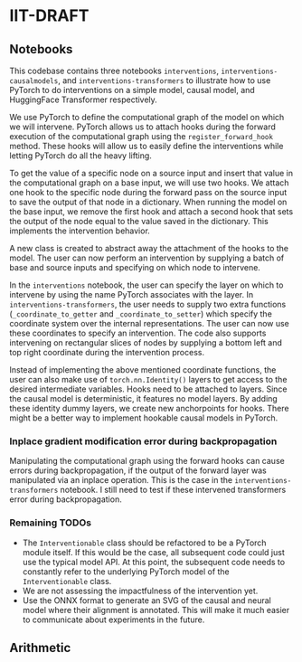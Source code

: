 # IIT-DRAFT

## Notebooks
This codebase contains three notebooks `interventions`, `interventions-causalmodels`, and `interventions-transformers` to illustrate how to use PyTorch to do interventions on a simple model, causal model, and HuggingFace Transformer respectively.

We use PyTorch to define the computational graph of the model on which we will intervene. PyTorch allows us to attach hooks during the forward execution of the computational graph using the `register_forward_hook` method. These hooks will allow us to easily define the interventions while letting PyTorch do all the heavy lifting.

To get the value of a specific node on a source input and insert that value in the computational graph on a base input, we will use two hooks. We attach one hook to the specific node during the forward pass on the source input to save the output of that node in a dictionary. When running the model on the base input, we remove the first hook and attach a second hook that sets the output of the node equal to the value saved in the dictionary. This implements the intervention behavior.

A new class is created to abstract away the attachment of the hooks to the model. The user can now perform an intervention by supplying a batch of base and source inputs and specifying on which node to intervene.

In the `interventions` notebook, the user can specify the layer on which to intervene by using the name PyTorch associates with the layer. In `interventions-transformers`, the user needs to supply two extra functions (`_coordinate_to_getter` and `_coordinate_to_setter`) which specify the coordinate system over the internal representations. The user can now use these coordinates to specify an intervention. The code also supports intervening on rectangular slices of nodes by supplying a bottom left and top right coordinate during the intervention process.

Instead of implementing the above mentioned coordinate functions, the user can also make use of `torch.nn.Identity()` layers to get access to the desired intermediate variables. Hooks need to be attached to layers. Since the causal model is deterministic, it features no model layers. By adding these identity dummy layers, we create new anchorpoints for hooks. There might be a better way to implement hookable causal models in PyTorch.

### Inplace gradient modification error during backpropagation
Manipulating the computational graph using the forward hooks can cause errors during backpropagation, if the output of the forward layer was manipulated via an inplace operation. This is the case in the `interventions-transformers` notebook. I still need to test if these intervened transformers error during backpropagation.

### Remaining TODOs
- The `Interventionable` class should be refactored to be a PyTorch module itself. If this would be the case, all subsequent code could just use the typical model API. At this point, the subsequent code needs to constantly refer to the underlying PyTorch model of the `Interventionable` class.
- We are not assessing the impactfulness of the intervention yet.
- Use the ONNX format to generate an SVG of the causal and neural model where their alignment is annotated. This will make it much easier to communicate about experiments in the future.

## Arithmetic


